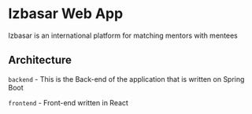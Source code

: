 # Izbasar Web App
Izbasar is an international platform for matching mentors with mentees

## Architecture
`backend` - This is the Back-end of the application that is written on Spring Boot

`frontend` - Front-end written in React
